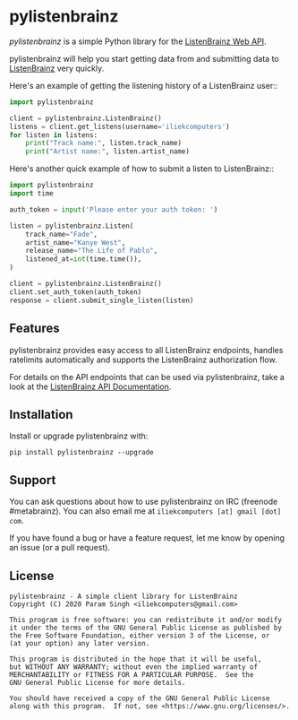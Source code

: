 # pylistenbrainz

*pylistenbrainz* is a simple Python library for the
[ListenBrainz Web API](https://listenbrainz.readthedocs.io/en/production/dev/api/).

pylistenbrainz will help you start getting data from and submitting data to
[ListenBrainz](https://listenbrainz.org>) very quickly.

Here's an example of getting the listening history of a ListenBrainz user::

``` python
import pylistenbrainz

client = pylistenbrainz.ListenBrainz()
listens = client.get_listens(username='iliekcomputers')
for listen in listens:
    print("Track name:", listen.track_name)
    print("Artist name:", listen.artist_name)
```

Here's another quick example of how to submit a listen to ListenBrainz::

``` python
import pylistenbrainz
import time

auth_token = input('Please enter your auth token: ')

listen = pylistenbrainz.Listen(
    track_name="Fade",
    artist_name="Kanye West",
    release_name="The Life of Pablo",
    listened_at=int(time.time()),
)

client = pylistenbrainz.ListenBrainz()
client.set_auth_token(auth_token)
response = client.submit_single_listen(listen)
```

## Features

pylistenbrainz provides easy access to all ListenBrainz endpoints, handles
ratelimits automatically and supports the ListenBrainz authorization flow.

For details on the API endpoints that can be used via pylistenbrainz, take
a look at the [ListenBrainz API Documentation](https://listenbrainz.readthedocs.io/en/production/dev/api/).

## Installation

Install or upgrade pylistenbrainz with:

    pip install pylistenbrainz --upgrade

## Support

You can ask questions about how to use pylistenbrainz on IRC (freenode #metabrainz).
You can also email me at `iliekcomputers [at] gmail [dot] com`.

If you have found a bug or have a feature request, let me know by opening an issue (or a pull request).

## License

```
pylistenbrainz - A simple client library for ListenBrainz
Copyright (C) 2020 Param Singh <iliekcomputers@gmail.com>

This program is free software: you can redistribute it and/or modify
it under the terms of the GNU General Public License as published by
the Free Software Foundation, either version 3 of the License, or
(at your option) any later version.

This program is distributed in the hope that it will be useful,
but WITHOUT ANY WARRANTY; without even the implied warranty of
MERCHANTABILITY or FITNESS FOR A PARTICULAR PURPOSE.  See the
GNU General Public License for more details.

You should have received a copy of the GNU General Public License
along with this program.  If not, see <https://www.gnu.org/licenses/>.
```
